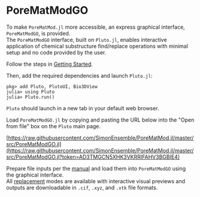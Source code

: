 # PoreMatModGO

To make `PoreMatMod.jl` more accessible, an express graphical interface, `PoreMatModGO`, is provided.  
The `PoreMatModGO` interface, built on `Pluto.jl`, enables interactive application of chemical substructure find/replace operations with minimal setup and no code provided by the user.

Follow the steps in [Getting Started](../../start).

Then, add the required dependencies and launch `Pluto.jl`:

```
pkg> add Pluto, PlutoUI, Bio3DView
julia> using Pluto
julia> Pluto.run()
```

`Pluto` should launch in a new tab in your default web browser.

Load `PoreMatModGO.jl` by copying and pasting the URL below into the "Open from file"
box on the `Pluto` main page.

[https://raw.githubusercontent.com/SimonEnsemble/PoreMatMod.jl/master/src/PoreMatModGO.jl](https://raw.githubusercontent.com/SimonEnsemble/PoreMatMod.jl/master/src/PoreMatModGO.jl?token=AD3TMGCN5XHK3VKRRIFAHV3BGBIE4)

Prepare file inputs per the [manual](../../inputs) and load them into `PoreMatModGO` using the graphical interface.  
All [replacement](../../replace) modes are available with interactive visual previews and outputs are downloadable in `.cif`, `.xyz`, and `.vtk` file formats.
